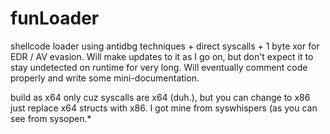 # funLoader

shellcode loader using antidbg techniques + direct syscalls + 1 byte xor for EDR / AV evasion. Will make updates to it as I go on, but don't expect it to stay undetected on runtime for very long. Will eventually comment code properly and write some mini-documentation. 

build as x64 only cuz syscalls are x64 (duh.), but you can change to x86 just replace x64 structs with x86. I got mine from syswhispers (as you can see from sysopen.*

